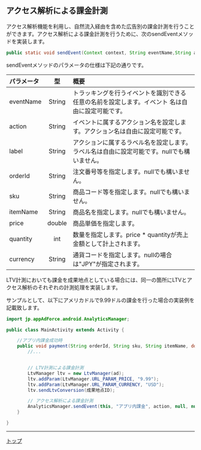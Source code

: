 ## アクセス解析による課金計測

アクセス解析機能を利用し、自然流入経由を含めた広告別の課金計測を行うことができます。アクセス解析による課金計測を行うために、次のsendEventメソッドを実装します。

```java
public static void sendEvent(Context context, String eventName,String action, String label, String orderId, String sku, String itemName, double price, int quantity, String currency);
```

sendEventメソッドのパラメータの仕様は下記の通りです。

|パラメータ|型|概要|
|:------|:------:|:------|
|eventName|String|トラッキングを行うイベントを識別できる任意の名前を設定します。イベント 名は自由に設定可能です。|
|action|String|イベントに属するアクション名を設定します。アクション名は自由に設定可能です。|
|label|String|アクションに属するラベル名を設定します。ラベル名は自由に設定可能です。nullでも構いません。|
|orderId|String|注文番号等を指定します。nullでも構いません。|
|sku|String|商品コード等を指定します。nullでも構いません。|
|itemName|String|商品名を指定します。nullでも構いません。|
|price|double|商品単価を指定します。|
|quantity|int|数量を指定します。price * quantityが売上金額として計上されます。|
|currency|String|通貨コードを指定します。nullの場合は"JPY"が指定されます。|


LTV計測においても課金を成果地点としている場合には、同一の箇所にLTVとアクセス解析のそれぞれの計測処理を実装します。

サンプルとして、以下にアメリカドルで9.99ドルの課金を行った場合の実装例を記載致します。

```java
import jp.appAdForce.android.AnalyticsManager;

public class MainActivity extends Activity {

	//アプリ内課金成功時
	public void payment(String orderId, String sku, String itemName, double price, int quantity) {
		//...


		// LTV計測による課金計測
		LtvManager ltv = new LtvManager(ad);
		ltv.addParam(LtvManager.URL_PARAM_PRICE, "9.99");
		ltv.addParam(LtvManager.URL_PARAM_CURRENCY, "USD");
		ltv.sendLtvConversion(成果地点ID);

		// アクセス解析による課金計測
		AnalyticsManager.sendEvent(this, "アプリ内課金", action, null, null, orderId, sku, itemName, 9.99, 1, "USD");
	}

}
```

---
[トップ](/3.x/lang/ja/README.md)
